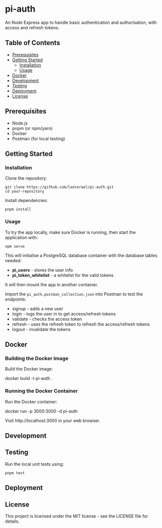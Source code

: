 # pi-auth

An Node Express app to handle basic authentication and authorisation, with access and refresh tokens.

## Table of Contents

- [Prerequisites](#prerequisites)
- [Getting Started](#getting-started)
  - [Installation](#installation)
  - [Usage](#usage)
- [Docker](#docker)
- [Development](#development)
- [Testing](#testing)
- [Deployment](#deployment)
- [License](#license)

## Prerequisites

- Node.js
- pnpm (or npm/yarn)
- Docker
- Postman (for local testing)

## Getting Started

### Installation

Clone the repository:

```
git clone https://github.com/lancerael/pi-auth.git
cd your-repository
```

Install dependencies:

```
pnpm install
```

### Usage

To try the app locally, make sure Docker is running, then start the application with:

```
npm serve
```

This will initialise a PostgreSQL database container with the database tables needed:

- **pi_users** - stores the user info
- **pi_token_whitelist** - a whitelist for the valid tokens

It will then mount the app in another container.

Import the `pi_auth.postman_collection.json` into Postman to test the endpoints:

- signup - adds a new user
- login - logs the user in to get access/refresh tokens
- validate - checks the access token
- refresh - uses the refresh token to refresh the access/refresh tokens
- logout - invalidate the tokens

## Docker

### Building the Docker Image

Build the Docker image:

docker build -t pi-auth .

### Running the Docker Container

Run the Docker container:

docker run -p 3000:3000 -d pi-auth

Visit http://localhost:3000 in your web browser.

## Development

## Testing

Run the local unit tests using:

```
pnpm test
```

## Deployment

## License

This project is licensed under the MIT license - see the LICENSE file for details.
